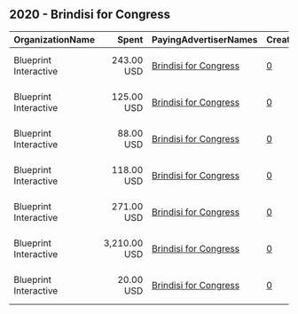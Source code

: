 ## 2020 - Brindisi for Congress 
|OrganizationName|Spent|PayingAdvertiserNames|CreativeUrls|Impressions|Genders|AgeBrackets|CountryCodes|BillingAddresses|CandidateBallotInformation|
|:---|---:|:---|:---|---:|:---|:---|:---|:---|:---|
|Blueprint Interactive|243.00 USD|[Brindisi for Congress](2020/Brindisi_for_Congress.md)|[0](https://www.snap.com/political-ads/asset/1a47051cc86f8ee887cfbed8500df3897dbe1ac6c3de47eebfb75b480db3e18c?mediaType=mp4)|52,937||18-29|united states|"1730 Rhode Island Ave NW Suite 1014,Washington,20036,US"|Anthony Brindisi|
|Blueprint Interactive|125.00 USD|[Brindisi for Congress](2020/Brindisi_for_Congress.md)|[0](https://www.snap.com/political-ads/asset/5955263ef97856e347e618e3edd33a0915d8cdb676226ef5bab3f4466064fba8?mediaType=mp4)|18,151||18-29|united states|"1730 Rhode Island Ave NW Suite 1014,Washington,20036,US"|Anthony Brindisi|
|Blueprint Interactive|88.00 USD|[Brindisi for Congress](2020/Brindisi_for_Congress.md)|[0](https://www.snap.com/political-ads/asset/4bcdbabcf65d898f46a18afbc64cd260a91cc43879710f1c93ee00e4cf830375?mediaType=mp4)|16,610||18-29|united states|"1730 Rhode Island Ave NW Suite 1014,Washington,20036,US"|Anthony Brindisi|
|Blueprint Interactive|118.00 USD|[Brindisi for Congress](2020/Brindisi_for_Congress.md)|[0](https://www.snap.com/political-ads/asset/df81daf8f626c9c031f672d3ffacd2c02d96c0965a906405a5b997179c7b98a1?mediaType=mp4)|16,204||18-29|united states|"1730 Rhode Island Ave NW Suite 1014,Washington,20036,US"|Anthony Brindisi|
|Blueprint Interactive|271.00 USD|[Brindisi for Congress](2020/Brindisi_for_Congress.md)|[0](https://www.snap.com/political-ads/asset/cc7c213f3d19a1a45b62ea65ab5473f78c7a924406d162d123106d62e0a2f6af?mediaType=mp4)|44,145||18-29|united states|"1730 Rhode Island Ave NW Suite 1014,Washington,20036,US"|Anthony Brindisi|
|Blueprint Interactive|3,210.00 USD|[Brindisi for Congress](2020/Brindisi_for_Congress.md)|[0](https://www.snap.com/political-ads/asset/a0527e92a7f98c5a0bebdf1cd323ab7fa6d31d7d2e68a7b03b7215401b8673d6?mediaType=mp4)|700,807||18-29|united states|"1730 Rhode Island Ave NW Suite 1014,Washington,20036,US"|Anthony Brindisi|
|Blueprint Interactive|20.00 USD|[Brindisi for Congress](2020/Brindisi_for_Congress.md)|[0](https://www.snap.com/political-ads/asset/640483523d1d94afc40f138740b4c1e2124dceb4336443d672ddd27bdb5a25b6?mediaType=mp4)|3,311||18-29|united states|"1730 Rhode Island Ave NW Suite 1014,Washington,20036,US"|Anthony Brindisi|
